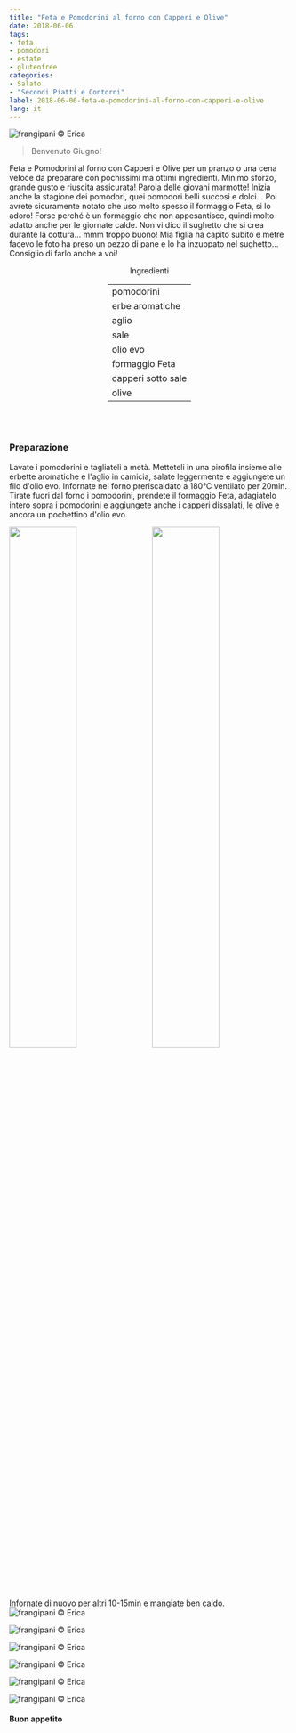 ```yaml
---
title: "Feta e Pomodorini al forno con Capperi e Olive"
date: 2018-06-06
tags:
- feta
- pomodori
- estate
- glutenfree
categories:
- Salato
- "Secondi Piatti e Contorni"
label: 2018-06-06-feta-e-pomodorini-al-forno-con-capperi-e-olive
lang: it
---
```

![](../2018-06-06-feta-e-pomodorini-al-forno-con-capperi-e-olive/header.jpg "frangipani © Erica")

> Benvenuto Giugno!

Feta e Pomodorini al forno con Capperi e Olive per un pranzo o una cena veloce da preparare con pochissimi ma ottimi ingredienti. Minimo sforzo, grande gusto e riuscita assicurata! Parola delle giovani marmotte! Inizia anche la stagione dei pomodori, quei pomodori belli succosi e dolci... Poi avrete sicuramente notato che uso molto spesso il formaggio Feta, si lo adoro! Forse perché è un formaggio che non appesantisce, quindi molto adatto anche per le giornate calde. Non vi dico il sughetto che si crea durante la cottura... mmm troppo buono! Mia figlia ha capito subito e metre facevo le foto ha preso un pezzo di pane e lo ha inzuppato nel sughetto... Consiglio di farlo anche a voi!

<div id="wrapper" style="text-align: center">
  <div id="yourdiv" style="display: inline-block;">
    <div class="ingredients">
      <div class="ingredients-title">Ingredienti</div>
      <table>
        <tbody>
          <tr>
            <td>pomodorini</td>
          </tr>
          <tr>
            <td>erbe aromatiche</td>
          </tr>
          <tr>
            <td>aglio</td>
          </tr>
          <tr>
            <td>sale</td>
          </tr>
          <tr>
            <td>olio evo</td>
          </tr>
          <tr>
            <td>formaggio Feta</td>
          </tr>
          <tr>
            <td>capperi sotto sale</td>
          </tr>
          <tr>
            <td>olive</td>
          </tr>
        </tbody>
      </table>
      <br></br>
    </div>
  </div>
</div>


<h3>
  <font color="grey">
    <i class="fa-solid fa-gears"></i>
  </font> Preparazione
</h3>

Lavate i pomodorini e tagliateli a metà. Metteteli in una pirofila insieme alle erbette aromatiche e l'aglio in camicia, salate leggermente e aggiungete un filo d'olio evo. Infornate nel forno preriscaldato a 180°C ventilato per 20min. Tirate fuori dal forno i pomodorini, prendete il formaggio Feta, adagiatelo intero sopra i pomodorini e aggiungete anche i capperi dissalati, le olive e ancora un pochettino d'olio evo.
<p>
  <div style="width: 100%; margin-bottom: 0">
    <img style="float: left; width: 49%; margin-right: 1%" src="../2018-06-06-feta-e-pomodorini-al-forno-con-capperi-e-olive/pomodori.jpg" alt="" title="frangipani © Erica" />
    <img style="float: left; width: 49%; margin-left: 1%" src="../2018-06-06-feta-e-pomodorini-al-forno-con-capperi-e-olive/teglia.jpg" alt="" title="frangipani © Erica" />
    <div style="clear: both"></div>
  </div>
</p>

Infornate di nuovo per altri 10-15min e mangiate ben caldo.
![](../2018-06-06-feta-e-pomodorini-al-forno-con-capperi-e-olive/risultato1.jpg "frangipani © Erica")

![](../2018-06-06-feta-e-pomodorini-al-forno-con-capperi-e-olive/risultato2.jpg "frangipani © Erica")

![](../2018-06-06-feta-e-pomodorini-al-forno-con-capperi-e-olive/risultato3.jpg "frangipani © Erica")

![](../2018-06-06-feta-e-pomodorini-al-forno-con-capperi-e-olive/risultato4.jpg "frangipani © Erica")

![](../2018-06-06-feta-e-pomodorini-al-forno-con-capperi-e-olive/risultato5.jpg "frangipani © Erica")

![](../2018-06-06-feta-e-pomodorini-al-forno-con-capperi-e-olive/risultato6.jpg "frangipani © Erica")

<h4>Buon appetito
  <font color="red">
    <i class="fa-regular fa-face-smile"></i>
  </font>
</h4>

